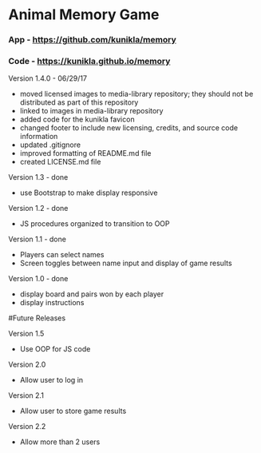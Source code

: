 # Animal Memory Game
### App  - https://github.com/kunikla/memory
### Code - https://kunikla.github.io/memory

Version 1.4.0 - 06/29/17
  * moved licensed images to media-library repository;
   they should not be distributed
   as part of this repository
  * linked to images in media-library repository
  * added code for the kunikla favicon
  * changed footer to include new licensing, credits,
   and source code information
  * updated .gitignore
  * improved formatting of README.md file
  * created LICENSE.md file

Version 1.3 - done
  * use Bootstrap to make display responsive

Version 1.2 - done
  * JS procedures organized to transition to OOP

Version 1.1 - done
  * Players can select names
  * Screen toggles between name input and display of game results

Version 1.0 - done
  * display board and pairs won by each player
  * display instructions

#Future Releases 

Version 1.5
  * Use OOP for JS code

Version 2.0
  * Allow user to log in

Version 2.1
  * Allow user to store game results
  
Version 2.2
  * Allow more than 2 users
